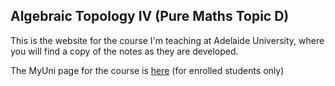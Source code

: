 ## Algebraic Topology IV (Pure Maths Topic D)

This is the website for the course I'm teaching at Adelaide University, where you will find a copy of the notes as they are developed.

The MyUni page for the course is [here](https://myuni.adelaide.edu.au/courses/45452) (for enrolled students only)
